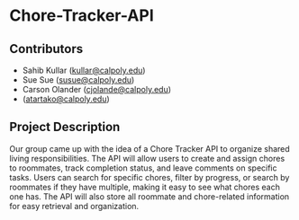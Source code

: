 # Chore-Tracker-API

## Contributors

- Sahib Kullar (kullar@calpoly.edu)
- Sue Sue (susue@calpoly.edu)
- Carson Olander (cjolande@calpoly.edu)
- (atartako@calpoly.edu)

## Project Description

Our group came up with the idea of a Chore Tracker API to organize shared living responsibilities. The API will allow users to create and assign chores to roommates, track completion status, and leave comments on specific tasks. Users can search for specific chores, filter by progress, or search by roommates if they have multiple, making it easy to see what chores each one has. The API will also store all roommate and chore-related information for easy retrieval and organization.



